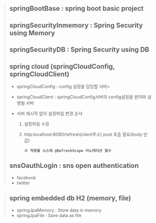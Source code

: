 >## springBootBase : spring boot basic project
>## springSecurityInmemory : Spring Security using Memory
>## springSecurityDB : Spring Security using DB
>## spring cloud (springCloudConfig, springCloudClient)
>* springCloudConfig : config 설정을 담당할 서버>
>* springCloudClient : springCloudConfig서버의 config설정을 받아와 실행될 서버
>
>* 서버 재시작 없이 설정파일 변경 순서
>	1. 설정파일 수정
>	2. http:localhost:8080/refresh(client주소) post 호출 필요(body 빈값)
>	
>	   **`※ 적용될 소스에 @RefreshScope 어노테이션 필수`**
>
>## snsOauthLogin : sns open authentication
>	- facebook
>	- twitter

>## spring embedded db H2 (memory, file)
>	- springJpaMemory : Store data in memory
>	- springJpaFile   : Save data as file